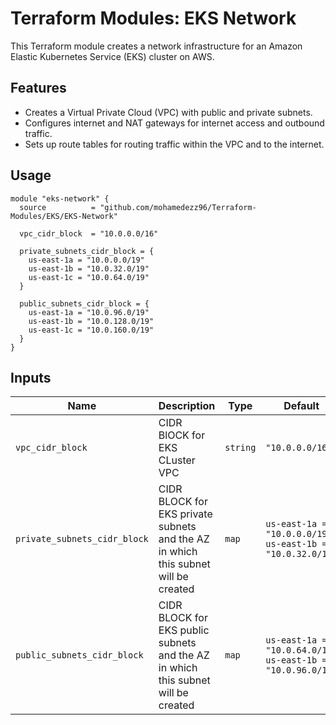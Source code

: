 # Terraform Modules: EKS Network

This Terraform module creates a network infrastructure for an Amazon Elastic Kubernetes Service (EKS) cluster on AWS.

## Features

- Creates a Virtual Private Cloud (VPC) with public and private subnets.
- Configures internet and NAT gateways for internet access and outbound traffic.
- Sets up route tables for routing traffic within the VPC and to the internet.

## Usage

```hcl
module "eks-network" {
  source          = "github.com/mohamedezz96/Terraform-Modules/EKS/EKS-Network"

  vpc_cidr_block  = "10.0.0.0/16"

  private_subnets_cidr_block = {
    us-east-1a = "10.0.0.0/19"
    us-east-1b = "10.0.32.0/19"
    us-east-1c = "10.0.64.0/19"
  }

  public_subnets_cidr_block = {
    us-east-1a = "10.0.96.0/19"
    us-east-1b = "10.0.128.0/19"
    us-east-1c = "10.0.160.0/19"
  }
}
```
## Inputs

| Name                         | Description                                                                        | Type     | Default                                                    | Required |
|------------------------------|------------------------------------------------------------------------------------|----------|------------------------------------------------------------|----------|
| `vpc_cidr_block`             | CIDR BlOCK for EKS CLuster VPC                                                     | `string` | `"10.0.0.0/16"`                                            | No       |
| `private_subnets_cidr_block` | CIDR BLOCK for EKS private subnets and the AZ in which this subnet will be created | `map`    | `us-east-1a = "10.0.0.0/19"   us-east-1b = "10.0.32.0/19"`  | No       |
| `public_subnets_cidr_block`  | CIDR BLOCK for EKS public subnets and the AZ in which this subnet will be created  | `map`    | `us-east-1a = "10.0.64.0/19"  us-east-1b = "10.0.96.0/19"` | No       |
